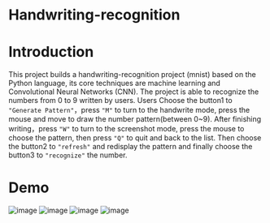 # Handwriting-recognition
# Introduction
This project builds a handwriting-recognition project (mnist) based on the Python language, its core techniques are machine learning and Convolutional Neural Networks (CNN). The project is able to recognize the numbers from 0 to 9 written by users. 
Users Choose the button1 to `"Generate Pattern"`，press `"M"` to turn to the handwrite mode, press the mouse and move to draw the number pattern(between 0~9). After finishing writing，press `"W"` to turn to the screenshot mode, press the mouse to choose the pattern, then press `"Q"` to quit and back to the list. Then choose the button2 to `"refresh"` and redisplay the pattern and finally choose the button3 to `"recognize"` the number.

# Demo
![image](https://github.com/TianTYC/Handwriting-recognition/edit/master/Demofile/mnist.gif)
![image](C:\Users\alienware\Desktop\HandwritingRecognition\Demofile\fig1.png)
![image](C:\Users\alienware\Desktop\HandwritingRecognition\Demofile\fig2.png)
![image](C:\Users\alienware\Desktop\HandwritingRecognition\Demofile\fig3.png)
